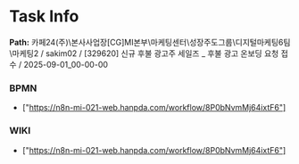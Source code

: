 # Task Info

**Path:** 카페24(주)\본사사업장\[CG]MI본부\마케팅센터\성장주도그룹\디지털마케팅6팀\마케팅2 / sakim02 / [329620] 신규 후불 광고주 세일즈 _ 후불 광고 온보딩 요청 접수 / 2025-09-01_00-00-00

### BPMN
- ["https://n8n-mi-021-web.hanpda.com/workflow/8P0bNvmMj64ixtF6"]

### WIKI
- ["https://n8n-mi-021-web.hanpda.com/workflow/8P0bNvmMj64ixtF6"]

